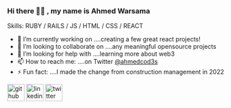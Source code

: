 ### Hi there 👋🏾 , my name is Ahmed Warsama

Skills: RUBY / RAILS / JS / HTML / CSS / REACT

- 🔭 I’m currently working on ....creating a few great react projects!
- 👯 I’m looking to collaborate on ....any meaningful opensource projects
- 🤔 I’m looking for help with ....learning more about web3 
- 📫 How to reach me: ....on Twitter [@ahmedcod3s](https://twitter.com/ahmedcod3s)  
- ⚡ Fun fact: ....I made the change from construction management in 2022 


[<img src='https://cdn.jsdelivr.net/npm/simple-icons@3.0.1/icons/github.svg' alt='github' height='40' color='white'>](https://github.com/awar7118)  [<img src='https://cdn.jsdelivr.net/npm/simple-icons@3.0.1/icons/linkedin.svg' alt='linkedin' height='40' color='white'>](https://www.linkedin.com/in/ahmedwarsama/)  [<img src='https://cdn.jsdelivr.net/npm/simple-icons@3.0.1/icons/twitter.svg' alt='twitter' height='40' color='white'>](https://twitter.com/ahmedcod3s)  

<!-- Top languages option I can include if needed -->
<!-- [![Top Langs](https://github-readme-stats.vercel.app/api/top-langs/?username=awar7118)](https://github.com/anuraghazra/github-readme-stats) -->

